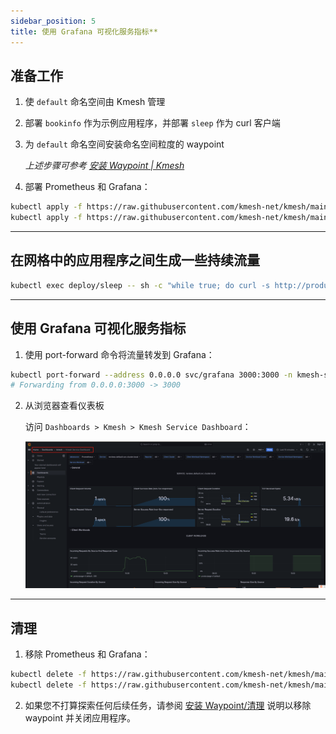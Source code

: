 ```yaml
---
sidebar_position: 5
title: 使用 Grafana 可视化服务指标**
---
```


## 准备工作

1. 使 `default` 命名空间由 Kmesh 管理
2. 部署 `bookinfo` 作为示例应用程序，并部署 `sleep` 作为 curl 客户端
3. 为 `default` 命名空间安装命名空间粒度的 waypoint

   _上述步骤可参考 [安装 Waypoint | Kmesh](/i18n/zh/docusaurus-plugin-content-docs/current/application-layer/install_waypoint.md#准备工作)_

4. 部署 Prometheus 和 Grafana：

```bash
kubectl apply -f https://raw.githubusercontent.com/kmesh-net/kmesh/main/samples/addons/prometheus.yaml
kubectl apply -f https://raw.githubusercontent.com/kmesh-net/kmesh/main/samples/addons/grafana.yaml
```

---

## 在网格中的应用程序之间生成一些持续流量

```bash
kubectl exec deploy/sleep -- sh -c "while true; do curl -s http://productpage:9080/productpage | grep reviews-v.-; sleep 1; done"
```

---

## 使用 Grafana 可视化服务指标

1. 使用 port-forward 命令将流量转发到 Grafana：

```bash
kubectl port-forward --address 0.0.0.0 svc/grafana 3000:3000 -n kmesh-system
# Forwarding from 0.0.0.0:3000 -> 3000
```

2. 从浏览器查看仪表板

   访问 `Dashboards > Kmesh > Kmesh Service Dashboard`：

   ![image](images/grafana.png)

---

## 清理

1. 移除 Prometheus 和 Grafana：

```bash
kubectl delete -f https://raw.githubusercontent.com/kmesh-net/kmesh/main/samples/addons/prometheus.yaml
kubectl delete -f https://raw.githubusercontent.com/kmesh-net/kmesh/main/samples/addons/grafana.yaml
```

2. 如果您不打算探索任何后续任务，请参阅 [安装 Waypoint/清理](/i18n/zh/docusaurus-plugin-content-docs/current/application-layer/install_waypoint.md#清理) 说明以移除 waypoint 并关闭应用程序。
